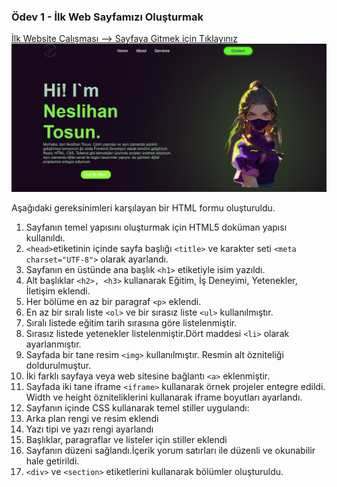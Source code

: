 ###  Ödev 1 - İlk Web Sayfamızı Oluşturmak 
[İlk Website Çalışması --> Sayfaya Gitmek için Tıklayınız](http://127.0.0.1:5500/Week-1/task-1/index.html)
![Sınıf Tablosu](./src/project.png)

Aşağıdaki gereksinimleri karşılayan bir HTML formu oluşturuldu.

1. Sayfanın temel yapısını oluşturmak için HTML5 doküman yapısı kullanıldı.
2. `<head>`etiketinin içinde sayfa başlığı `<title>` ve karakter seti `<meta charset="UTF-8">` olarak ayarlandı.
3. Sayfanın en üstünde  ana başlık `<h1>` etiketiyle isim yazıldı.
4. Alt başlıklar `<h2>, <h3>` kullanarak Eğitim, İş Deneyimi, Yetenekler, İletişim eklendi.
5. Her bölüme en az bir paragraf `<p>` eklendi.
6. En az bir sıralı liste `<ol>` ve bir sırasız liste `<ul>` kullanılmıştır.
7. Sıralı listede eğitim tarih sırasına göre listelenmiştir.
8. Sırasız listede yetenekler listelenmiştir.Dört maddesi `<li>` olarak ayarlanmıştır.
9. Sayfada  bir tane resim `<img>` kullanılmıştır.  Resmin alt özniteliği doldurulmuştur.
10. İki farklı sayfaya veya web sitesine bağlantı `<a>` eklenmiştir.
11. Sayfada iki tane iframe `<iframe>` kullanarak örnek projeler entegre edildi. Width ve height özniteliklerini kullanarak iframe boyutları ayarlandı.
12. Sayfanın içinde CSS kullanarak  temel stiller uygulandı:
13. Arka plan rengi ve resim eklendi
14. Yazı tipi ve yazı rengi ayarlandı
15. Başlıklar, paragraflar ve listeler için stiller eklendi
16. Sayfanın düzeni sağlandı.İçerik yorum satırları ile düzenli ve okunabilir hale getirildi.
17. `<div>` ve `<section>` etiketlerini kullanarak bölümler oluşturuldu.














